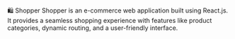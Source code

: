 🛍️ Shopper
Shopper is an e-commerce web application built using React.js. It provides a seamless shopping experience with features like product categories, dynamic routing, and a user-friendly interface.
